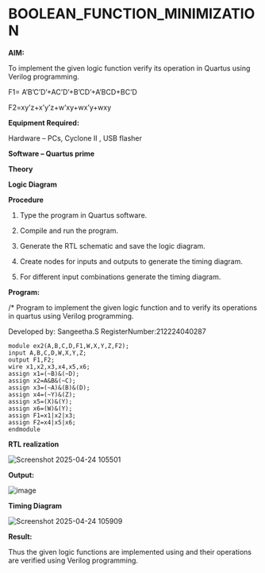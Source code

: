 # BOOLEAN_FUNCTION_MINIMIZATION

**AIM:**

To implement the given logic function verify its operation in Quartus using Verilog programming.

F1= A’B’C’D’+AC’D’+B’CD’+A’BCD+BC’D 

F2=xy’z+x’y’z+w’xy+wx’y+wxy

**Equipment Required:**

Hardware – PCs, Cyclone II , USB flasher

**Software – Quartus prime**

**Theory**

**Logic Diagram**

**Procedure**

1.	Type the program in Quartus software.

2.	Compile and run the program.

3.	Generate the RTL schematic and save the logic diagram.

4.	Create nodes for inputs and outputs to generate the timing diagram.

5.	For different input combinations generate the timing diagram.


**Program:**

/* Program to implement the given logic function and to verify its operations in quartus using Verilog programming.

Developed by: Sangeetha.S
RegisterNumber:212224040287

```
module ex2(A,B,C,D,F1,W,X,Y,Z,F2);
input A,B,C,D,W,X,Y,Z;
output F1,F2;
wire x1,x2,x3,x4,x5,x6;
assign x1=(~B)&(~D);
assign x2=A&B&(~C);
assign x3=(~A)&(B)&(D);
assign x4=(~Y)&(Z);
assign x5=(X)&(Y);
assign x6=(W)&(Y);
assign F1=x1|x2|x3;
assign F2=x4|x5|x6;
endmodule
```


**RTL realization**

![Screenshot 2025-04-24 105501](https://github.com/user-attachments/assets/e405fb9b-7029-43f5-82ce-e7cdd742d40a)



**Output:**

![image](https://github.com/user-attachments/assets/7cb2dc09-9e45-487a-917d-7783a4e6473a)


**Timing Diagram**

![Screenshot 2025-04-24 105909](https://github.com/user-attachments/assets/6e225964-4405-4e80-a431-a026245cf5d5)


**Result:**

Thus the given logic functions are implemented using and their operations are verified using Verilog programming.

